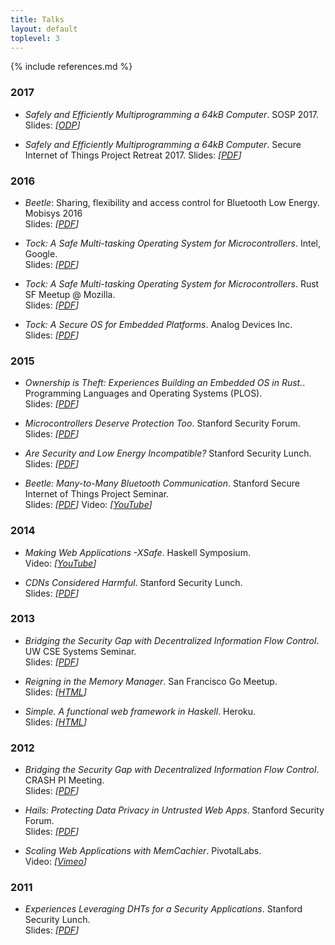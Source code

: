 ```yaml
---
title: Talks
layout: default
toplevel: 3
---
```


{% include references.md %}

### 2017

  * _Safely and Efficiently Multiprogramming a 64kB Computer_. SOSP 2017.
    Slides: _\[[ODP](/talks/tock-sosp2017.odp)\]_

  * _Safely and Efficiently Multiprogramming a 64kB Computer_. Secure Internet
    of Things Project Retreat 2017. Slides: _\[[PDF](/talks/tock-sitp17.pdf)\]_

### 2016

  * _Beetle_: Sharing, flexibility and access control for Bluetooth Low Energy. Mobisys 2016  
    Slides: _\[[PDF](/talks/beetle-mobisys2016.pdf)\]_

  * _Tock: A Safe Multi-tasking Operating System for Microcontrollers_. Intel, Google.  
    Slides: _\[[PDF](/talks/tock-intel2016.pdf)\]_

  * _Tock: A Safe Multi-tasking Operating System for Microcontrollers_. Rust SF Meetup @ Mozilla.  
    Slides: _\[[PDF](/talks/tock-rust2016.pdf)\]_

  * _Tock: A Secure OS for Embedded Platforms_. Analog Devices Inc.  
    Slides: _\[[PDF](/talks/tock-adi2016.pdf)\]_

### 2015

  * _Ownership is Theft: Experiences Building an Embedded OS in Rust._.  
    Programming Languages and Operating Systems (PLOS).  
    Slides: _\[[PDF](/talks/tock-plos2015.pdf)\]_

  * _Microcontrollers Deserve Protection Too_. Stanford Security Forum.  
    Slides: _\[[PDF](/talks/security-forum-2015.pdf)\]_

  * _Are Security and Low Energy Incompatible?_ Stanford Security Lunch.  
    Slides: _\[[PDF](/talks/sec-lunch-wi15.pdf)\]_

  * _Beetle: Many-to-Many Bluetooth Communication_. Stanford Secure Internet of
    Things Project Seminar.  
    Slides: _\[[PDF](/talks/sitp-w15.pdf)\]_ Video:
    _\[[YouTube](http://youtu.be/UMZutGVwsBM)\]_

### 2014

  * _Making Web Applications -XSafe_. Haskell Symposium.  
    Video: _\[[YouTube](https://youtu.be/Q2dadz7Ae6M)\]_

  * _CDNs Considered Harmful_. Stanford Security Lunch.  
    Slides: _\[[PDF](/talks/sec-lunch-fall14.pdf)\]_

### 2013

  * _Bridging the Security Gap with Decentralized Information Flow Control_.
    UW CSE Systems Seminar.  
    Slides: _\[[PDF](/talks/uw-sys-seminar-2013.pdf)\]_

  * _Reigning in the Memory Manager_. San Francisco Go Meetup.  
    Slides: _\[[HTML](/talks/go_meetup_jan_13/index.html)\]_

  * _Simple. A functional web framework in Haskell_. Heroku.  
    Slides: _\[[HTML](/talks/heroku_april_14/index.html)\]_

### 2012

  * _Bridging the Security Gap with Decentralized Information Flow Control_.
    CRASH PI Meeting.  
    Slides: _\[[PDF](/talks/crash-2012.pdf)\]_

  * _Hails: Protecting Data Privacy in Untrusted Web Apps_. Stanford Security Forum.  
    Slides: _\[[PDF](/talks/security-forum-2012.pdf)\]_

  * _Scaling Web Applications with MemCachier_. PivotalLabs.  
    Video: _\[[Vimeo](https://vimeo.com/56704797)\]_

    
### 2011

  * _Experiences Leveraging DHTs for a Security Applications_. Stanford Security Lunch.  
    Slides: _\[[PDF](/talks/sec-lunch-fall11.pdf)\]_

